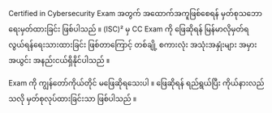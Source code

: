 Certified in Cybersecurity Exam ‌အတွက် အထောက်အကူဖြစ်စေရန် မှတ်စုသ‌ဘော ရေးမှတ်ထားခြင်း ဖြစ်ပါသည် ။ (ISC)² မှ CC Exam ကို ဖြေဆိုရန် မြန်မာလိုမှတ်ရ လွယ်ရန်ရေးသားထားခြင်း ဖြစ်တာကြောင့် တစ်ချို့ စကားလုံး အသုံးအနှုံးများ အမှားအယွင်း အနည်းငယ်ရှိနိုင်ပါသည် ။ 

Exam ကို ကျွန်တော်ကိုယ်တိုင် မဖြေဆိုရသေးပါ ။ ဖြေ‌ဆိုရန် ရည်ရွယ်ပြီး ကိုယ်နားလည်သလို မှတ်စုလုပ်ထားခြင်းသာ ဖြစ်ပါသည် ။
